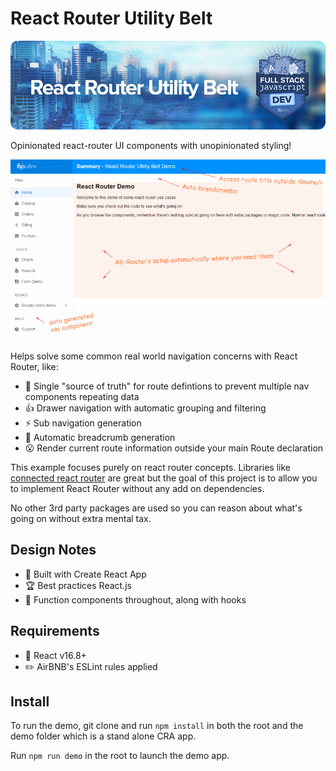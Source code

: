 # React Router Utility Belt

![React Router Utility Belt](https://github.com/fsjsd/react-router-utilitybelt/blob/master/docs/readme-header-reactrouterutilitybelt.jpg?raw=true)

Opinionated react-router UI components with unopinionated styling!

![React Router Utility Belt Preview](https://github.com/fsjsd/react-router-utilitybelt/blob/master/docs/reactrouterutilitybelt.gif?raw=true)

Helps solve some common real world navigation concerns with React Router, like:

- :gem: Single "source of truth" for route defintions to prevent multiple nav components repeating data
- :+1: Drawer navigation with automatic grouping and filtering
- :zap: Sub navigation generation
- :bread: Automatic breadcrumb generation
- :open_mouth: Render current route information outside your main Route declaration

This example focuses purely on react router concepts. Libraries like [connected react router](https://github.com/chriswebbsydney/connected-react-router) are great but the goal of this project is to allow you to implement React Router without any add on dependencies.

No other 3rd party packages are used so you can reason about what's going on without extra mental tax.

## Design Notes

- :gift: Built with Create React App
- :trophy: Best practices React.js
- :memo: Function components throughout, along with hooks

## Requirements

- :book: React v16.8+
- :pencil2: AirBNB's ESLint rules applied

## Install

To run the demo, git clone and run `npm install` in both the root and the demo folder which is a stand alone CRA app.

Run `npm run demo` in the root to launch the demo app.
